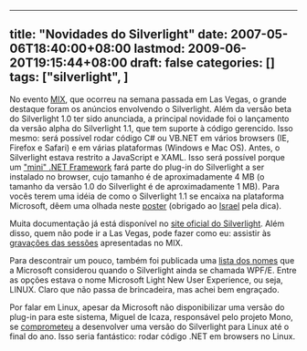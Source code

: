 
---
title: "Novidades do Silverlight"
date: 2007-05-06T18:40:00+08:00
lastmod: 2009-06-20T19:15:44+08:00
draft: false
categories: []
tags: ["silverlight", ]
---


No evento [MIX](http://visitmix.com/), que ocorreu na semana passada em Las Vegas, o grande destaque foram os anúncios envolvendo o Silverlight. Além da versão beta do Silverlight 1.0 ter sido anunciada, a principal novidade foi o lançamento da versão alpha do Silverlight 1.1, que tem suporte à código gerencido. Isso mesmo: será possível rodar código C# ou VB.NET em vários browsers (IE, Firefox e Safari) e em várias plataformas (Windows e Mac OS). Antes, o Silverlight estava restrito a JavaScript e XAML. Isso será possível porque um ["mini" .NET Framework](http://blogs.msdn.com/jasonz/archive/2007/05/01/origin-of-the-silverlight-clr-and-net-framework.aspx "Origin of the Silverlight CLR and .NET Framework") fará parte do plug-in do Silverlight a ser instalado no browser, cujo tamanho é de aproximadamente 4 MB (o tamanho da versão 1.0 do Silverlight é de aproximadamente 1 MB). Para vocês terem uma idéia de como o Silverlight 1.1 se encaixa na plataforma Microsoft, dêem uma olhada neste [poster](http://download.microsoft.com/download/f/2/e/f2ecc2ad-c498-4538-8a2c-15eb157c00a7/SL_Map_FinalNET.png) (obrigado ao [Israel](http://weblogs.pontonetpt.com/israelaece/) pela dica).

Muita documentação já está disponível no [site oficial do Silverlight](http://silverlight.net/). Além disso, quem não pode ir a Las Vegas, pode fazer como eu: assistir às [gravações das sessões](http://sessions.visitmix.com/) apresentadas no MIX.

Para descontrair um pouco, também foi publicada uma [lista dos nomes](http://blogs.msdn.com/tims/archive/2007/04/18/how-did-we-come-up-with-silverlight.aspx) que a Microsoft considerou quando o Silverlight ainda se chamada WPF/E. Entre as opções estava o nome Microsoft Light New User Experience, ou seja, LINUX. Claro que não passa de brincadeira, mas achei bem engraçado.

Por falar em Linux, apesar da Microsoft não disponibilizar uma versão do plug-in para este sistema, Miguel de Icaza, responsável pelo projeto Mono, se [comprometeu](http://news.com.com/8301-10784_3-9714669-7.html) a desenvolver uma versão do Silverlight para Linux até o final do ano. Isso seria fantástico: rodar código .NET em browsers no Linux.

